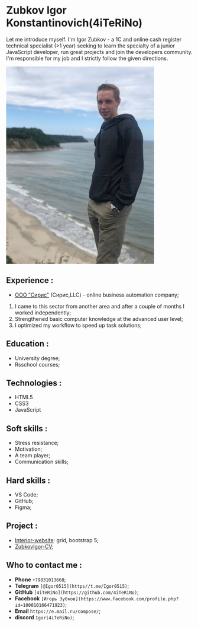 
# Zubkov Igor Konstantinovich(4iTeRiNo)
Let me introduce myself. I'm Igor Zubkov - a 1C and online cash register technical specialist (>1 year) seeking to learn the specialty of a junior JavaScript developer, run great projects and join the developers community. I'm responsible for my job and I strictly follow the given directions.

![resume.png](images/image.png) 

## Experience :
- [ООО "Сирис"](https://mysiris.ru/) (Сирис,LLC) - online business automation company; 
1.	I came to this sector from another area and after a couple of months I worked independently;
2.	Strengthened basic computer knowledge at the advanced user level;
3.	I optimized my workflow to speed up task solutions;

## Education :
-	University degree;
- Rsschool courses;

## Technologies :
- HTML5
- CSS3
- JavaScript

## Soft skills :
- Stress resistance;
- Motivation;
- A team player;
- Communication skills;

## Hard skills : 
- VS Code;
- GitHub;
- Figma;

## Project :
- [Interior-website](https://4iterino.github.io/Interior-sait/): grid, bootstrap 5;
- [ZubkovIgor-CV]();
## Who to contact me :
- **Phone** `+79831013668`;
- **Telegram** `[@Igor0515](https//t.me/Igor0515)`;
- **GitHub** `[4iTeRiNo](https://github.com/4iTeRiNo)`;
- **Facebook** `[Игорь Зубков](https://www.facebook.com/profile.php?id=100010166471923)`;
- **Email** `https://e.mail.ru/compose/`;
- **discord** `Igor(4iTeRiNo)`;
